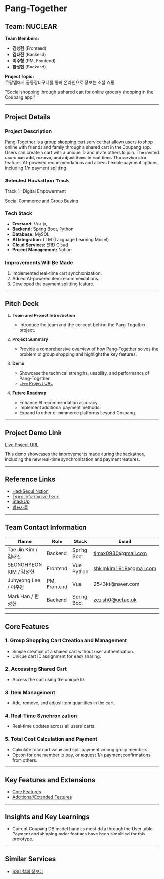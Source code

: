 # Pang-Together

## Team: NUCLEAR

**Team Members:**  
- **김성현** (Frontend)  
- **김태진** (Backend)  
- **이주형** (PM, Frontend)  
- **한성현** (Backend)  

**Project Topic:**  
쿠팡앱에서 공동장바구니를 통해 온라인으로 장보는 소셜 쇼핑

"Social shopping through a shared cart for online grocery shopping in the Coupang app."

---

## Project Details

### Project Description

Pang-Together is a group shopping cart service that allows users to shop online with friends and family through a shared cart in the Coupang app. Users can create a cart with a unique ID and invite others to join. The invited users can add, remove, and adjust items in real-time. The service also features AI-powered recommendations and allows flexible payment options, including 1/n payment splitting.

### Selected Hackathon Track
Track 1 : Digital Empowerment 

Social Commerce and Group Buying

### Tech Stack
- **Frontend:** Vue.js, 
- **Backend:** Spring Boot, Python
- **Database:** MySQL
- **AI Integration:** LLM (Language Learning Model)
- **Cloud Services:** ERD Cloud
- **Project Management:** Notion

### Improvements Will Be Made
1. Implemented real-time cart synchronization.
2. Added AI-powered item recommendations.
3. Developed the payment splitting feature.

---

## Pitch Deck

1. **Team and Project Introduction**
    - Introduce the team and the concept behind the Pang-Together project.

2. **Project Summary**
    - Provide a comprehensive overview of how Pang-Together solves the problem of group shopping and highlight the key features.
  
3. **Demo**
    - Showcase the technical strengths, usability, and performance of Pang-Together.  
    - [Live Project URL](http://youtube.com/watch?v=0jYyDYt9-2g&feature=youtu.be)

4. **Future Roadmap**
    - Enhance AI recommendation accuracy.
    - Implement additional payment methods.
    - Expand to other e-commerce platforms beyond Coupang.

---

## Project Demo Link

[Live Project URL](http://youtube.com/watch?v=0jYyDYt9-2g&feature=youtu.be)

This demo showcases the improvements made during the hackathon, including the new real-time synchronization and payment features.

---

## Reference Links

- [HackSeoul Notion](https://www.notion.so/Participant-s-Checklist-782c9d49c478490bb241ba2c4bcc67a8?pvs=21)
- [Team Information Form](https://web.miniextensions.com/vylZx2ioaKRIcuGAE5e9)
- [StackUp](https://stackup.dev/)
- [발표자료](https://www.canva.com/design/DAGO0GS9Uzo/JWtmdKXai4NOw3u-g1WLIQ/edit?utm_content=DAGO0GS9Uzo&utm_campaign=designshare&utm_medium=link2&utm_source=sharebutton)

---

## Team Contact Information

| Name                    | Role           | Stack       | Email                      | StackUp | ERD Cloud   |
|-------------------------|----------------|-------------|----------------------------|---------|-------------|
| Tae Jin Kim / 김태진    | Backend        | Spring Boot | tjmax0930@gmail.com        | kin7566 |             |
| SEONGHYEON KIM / 김성현  | Frontend       | Vue, Python | shkimkim1919@gmail.com     | ksh0522 |             |
| Juhyeong Lee / 이주형   | PM, Frontend   | Vue         | 2543kt@naver.com           | 2543kt  | juhyeonglee |
| Mark Han / 한성현       | Backend        | Spring Boot | zczlsh0@ucl.ac.uk          | mark1346|             |

---

## Core Features

### 1. Group Shopping Cart Creation and Management
- Simple creation of a shared cart without user authentication.
- Unique cart ID assignment for easy sharing.

### 2. Accessing Shared Cart
- Access the cart using the unique ID.

### 3. Item Management
- Add, remove, and adjust item quantities in the cart.

### 4. Real-Time Synchronization
- Real-time updates across all users’ carts.

### 5. Total Cost Calculation and Payment
- Calculate total cart value and split payment among group members.
- Option for one member to pay, or request 1/n payment confirmations from others.

---

## Key Features and Extensions

- [Core Features](https://www.notion.so/37bc9da70aae4463862e003a2dc2408e?pvs=21)
- [Additional/Extended Features](https://www.notion.so/837504d780b04d379345229bd7f99748?pvs=21)

---

## Insights and Key Learnings

- Current Coupang DB model handles most data through the User table. Payment and shipping order features have been simplified for this prototype.

---

## Similar Services

- [SSG 함께 장보기](https://event.ssg.com/m/eventDetail.ssg?nevntId=1000000000826&domainSiteNo=7018)
